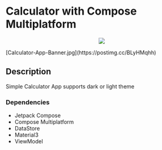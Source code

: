 # Calculator with Compose Multiplatform

<p align="center">
  <img src="https://i.postimg.cc/j2qcq2yr/Calculator-App-Banner.jpg" href="">
</p> 
  [Calculator-App-Banner.jpg](https://postimg.cc/BLyHMqhh)

## Description

Simple Calculator App supports dark or light theme

### Dependencies

* Jetpack Compose
* Compose Multiplatform
* DataStore
* Material3
* ViewModel
